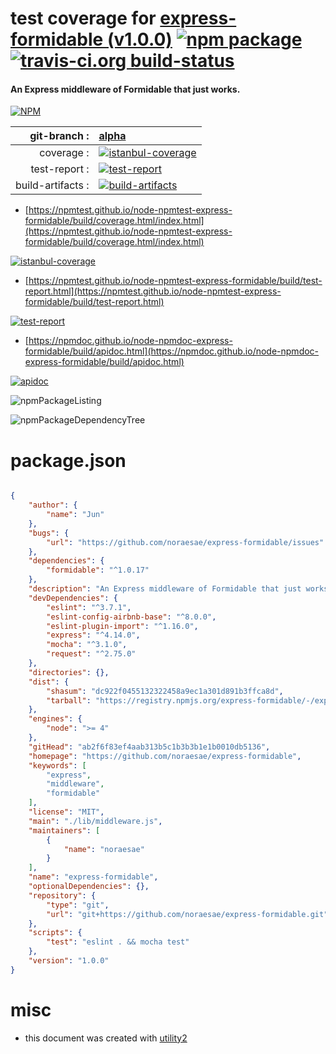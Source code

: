 # test coverage for  [express-formidable (v1.0.0)](https://github.com/noraesae/express-formidable)  [![npm package](https://img.shields.io/npm/v/npmtest-express-formidable.svg?style=flat-square)](https://www.npmjs.org/package/npmtest-express-formidable) [![travis-ci.org build-status](https://api.travis-ci.org/npmtest/node-npmtest-express-formidable.svg)](https://travis-ci.org/npmtest/node-npmtest-express-formidable)
#### An Express middleware of Formidable that just works.

[![NPM](https://nodei.co/npm/express-formidable.png?downloads=true&downloadRank=true&stars=true)](https://www.npmjs.com/package/express-formidable)

| git-branch : | [alpha](https://github.com/npmtest/node-npmtest-express-formidable/tree/alpha)|
|--:|:--|
| coverage : | [![istanbul-coverage](https://npmtest.github.io/node-npmtest-express-formidable/build/coverage.badge.svg)](https://npmtest.github.io/node-npmtest-express-formidable/build/coverage.html/index.html)|
| test-report : | [![test-report](https://npmtest.github.io/node-npmtest-express-formidable/build/test-report.badge.svg)](https://npmtest.github.io/node-npmtest-express-formidable/build/test-report.html)|
| build-artifacts : | [![build-artifacts](https://npmtest.github.io/node-npmtest-express-formidable/glyphicons_144_folder_open.png)](https://github.com/npmtest/node-npmtest-express-formidable/tree/gh-pages/build)|

- [https://npmtest.github.io/node-npmtest-express-formidable/build/coverage.html/index.html](https://npmtest.github.io/node-npmtest-express-formidable/build/coverage.html/index.html)

[![istanbul-coverage](https://npmtest.github.io/node-npmtest-express-formidable/build/screenCapture.buildCi.browser.%252Ftmp%252Fbuild%252Fcoverage.lib.html.png)](https://npmtest.github.io/node-npmtest-express-formidable/build/coverage.html/index.html)

- [https://npmtest.github.io/node-npmtest-express-formidable/build/test-report.html](https://npmtest.github.io/node-npmtest-express-formidable/build/test-report.html)

[![test-report](https://npmtest.github.io/node-npmtest-express-formidable/build/screenCapture.buildCi.browser.%252Ftmp%252Fbuild%252Ftest-report.html.png)](https://npmtest.github.io/node-npmtest-express-formidable/build/test-report.html)

- [https://npmdoc.github.io/node-npmdoc-express-formidable/build/apidoc.html](https://npmdoc.github.io/node-npmdoc-express-formidable/build/apidoc.html)

[![apidoc](https://npmdoc.github.io/node-npmdoc-express-formidable/build/screenCapture.buildCi.browser.%252Ftmp%252Fbuild%252Fapidoc.html.png)](https://npmdoc.github.io/node-npmdoc-express-formidable/build/apidoc.html)

![npmPackageListing](https://npmtest.github.io/node-npmtest-express-formidable/build/screenCapture.npmPackageListing.svg)

![npmPackageDependencyTree](https://npmtest.github.io/node-npmtest-express-formidable/build/screenCapture.npmPackageDependencyTree.svg)



# package.json

```json

{
    "author": {
        "name": "Jun"
    },
    "bugs": {
        "url": "https://github.com/noraesae/express-formidable/issues"
    },
    "dependencies": {
        "formidable": "^1.0.17"
    },
    "description": "An Express middleware of Formidable that just works.",
    "devDependencies": {
        "eslint": "^3.7.1",
        "eslint-config-airbnb-base": "^8.0.0",
        "eslint-plugin-import": "^1.16.0",
        "express": "^4.14.0",
        "mocha": "^3.1.0",
        "request": "^2.75.0"
    },
    "directories": {},
    "dist": {
        "shasum": "dc922f0455132322458a9ec1a301d891b3ffca8d",
        "tarball": "https://registry.npmjs.org/express-formidable/-/express-formidable-1.0.0.tgz"
    },
    "engines": {
        "node": ">= 4"
    },
    "gitHead": "ab2f6f83ef4aab313b5c1b3b3b1e1b0010db5136",
    "homepage": "https://github.com/noraesae/express-formidable",
    "keywords": [
        "express",
        "middleware",
        "formidable"
    ],
    "license": "MIT",
    "main": "./lib/middleware.js",
    "maintainers": [
        {
            "name": "noraesae"
        }
    ],
    "name": "express-formidable",
    "optionalDependencies": {},
    "repository": {
        "type": "git",
        "url": "git+https://github.com/noraesae/express-formidable.git"
    },
    "scripts": {
        "test": "eslint . && mocha test"
    },
    "version": "1.0.0"
}
```



# misc
- this document was created with [utility2](https://github.com/kaizhu256/node-utility2)
